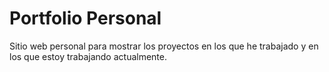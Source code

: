# Portfolio Personal

Sitio web personal para mostrar los proyectos en los que he trabajado y en los que estoy trabajando actualmente.